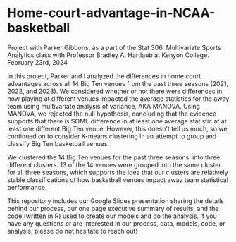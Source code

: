 # Home-court-advantage-in-NCAA-basketball

Project with Parker Gibbons, as a part of the Stat 306: Multivariate Sports Analytics class with Professor Bradley A. Hartlaub at Kenyon College. February 23rd, 2024

In this project, Parker and I analyzed the differences in home court advantages across all 14 Big Ten venues from the past three seasons (2021, 2022, and 2023). We considered whether or not there were differences in how playing at different venues impacted the average statistics for the away team using multivariate analysis of variance, AKA MANOVA. Using MANOVA, we rejected the null hypothesis, concluding that the evidence supports that there is SOME difference in at least one average statistic at at least one different Big Ten venue. However, this doesn't tell us much, so we continued on to consider K-means clustering in an attempt to group and classify Big Ten basketball venues. 

We clustered the 14 Big Ten venues for the past three seasons. into three different clusters. 13 of the 14 venues were grouped into the same cluster for all three seasons, which supports the idea that our clusters are relatively stable classifications of how basketball venues impact away team statistical performance. 

This repository includes our Google Slides presentation sharing the details behind our process, our one page executive summary of results, and the code (written in R) used to create our models and do the analysis. If you have any questions or are interested in our process, data, models, code, or analysis, please do not hesitate to reach out!

